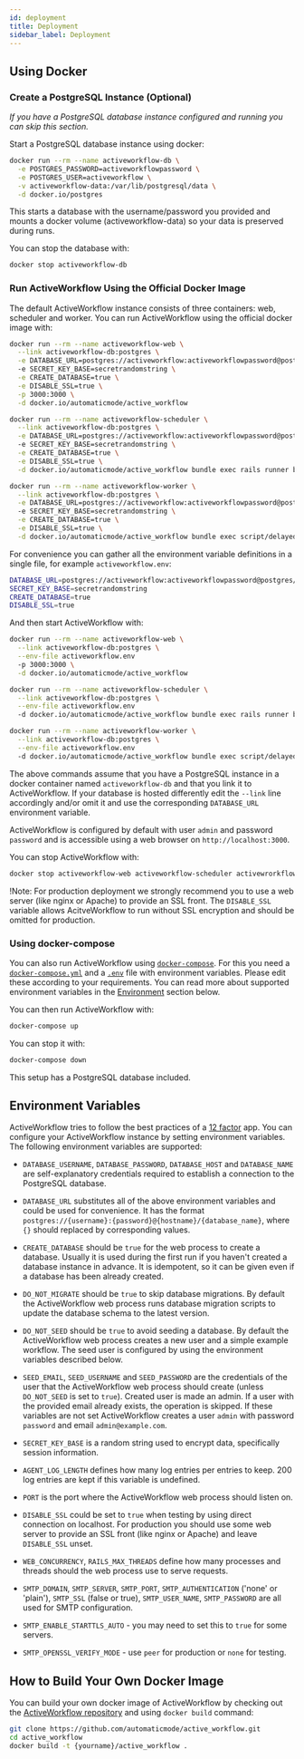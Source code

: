 ```yaml
---
id: deployment
title: Deployment
sidebar_label: Deployment
---
```


## Using Docker

### Create a PostgreSQL Instance (Optional)

*If you have a PostgreSQL database instance configured and running you can skip this section.*

Start a PostgreSQL database instance using docker:

```sh
docker run --rm --name activeworkflow-db \
  -e POSTGRES_PASSWORD=activeworkflowpassword \
  -e POSTGRES_USER=activeworkflow \
  -v activeworkflow-data:/var/lib/postgresql/data \
  -d docker.io/postgres
```

This starts a database with the username/password you provided and mounts a docker volume (activeworkflow-data) so your data is
preserved during runs.

You can stop the database with:

```sh
docker stop activeworkflow-db
```

### Run ActiveWorkflow Using the Official Docker Image

The default ActiveWorkflow instance consists of three containers: web, scheduler and worker.
You can run ActiveWorkflow using the official docker image with:

```sh
docker run --rm --name activeworkflow-web \
  --link activeworkflow-db:postgres \
  -e DATABASE_URL=postgres://activeworkflow:activeworkflowpassword@postgres/active_workflow
  -e SECRET_KEY_BASE=secretrandomstring \
  -e CREATE_DATABASE=true \
  -e DISABLE_SSL=true \
  -p 3000:3000 \
  -d docker.io/automaticmode/active_workflow

docker run --rm --name activeworkflow-scheduler \
  --link activeworkflow-db:postgres \
  -e DATABASE_URL=postgres://activeworkflow:activeworkflowpassword@postgres/active_workflow
  -e SECRET_KEY_BASE=secretrandomstring \
  -e CREATE_DATABASE=true \
  -e DISABLE_SSL=true \
  -d docker.io/automaticmode/active_workflow bundle exec rails runner bin/scheduler.rb

docker run --rm --name activeworkflow-worker \
  --link activeworkflow-db:postgres \
  -e DATABASE_URL=postgres://activeworkflow:activeworkflowpassword@postgres/active_workflow
  -e SECRET_KEY_BASE=secretrandomstring \
  -e CREATE_DATABASE=true \
  -e DISABLE_SSL=true \
  -d docker.io/automaticmode/active_workflow bundle exec script/delayed_job -n 2 run
```

For convenience you can gather all the environment variable definitions in a single file, for example `activeworkflow.env`:

```sh
DATABASE_URL=postgres://activeworkflow:activeworkflowpassword@postgres/active_workflow
SECRET_KEY_BASE=secretrandomstring
CREATE_DATABASE=true
DISABLE_SSL=true
```
And then start ActiveWorkflow with:

```sh
docker run --rm --name activeworkflow-web \
  --link activeworkflow-db:postgres \
  --env-file activeworkflow.env
  -p 3000:3000 \
  -d docker.io/automaticmode/active_workflow

docker run --rm --name activeworkflow-scheduler \
  --link activeworkflow-db:postgres \
  --env-file activeworkflow.env
  -d docker.io/automaticmode/active_workflow bundle exec rails runner bin/scheduler.rb

docker run --rm --name activeworkflow-worker \
  --link activeworkflow-db:postgres \
  --env-file activeworkflow.env
  -d docker.io/automaticmode/active_workflow bundle exec script/delayed_job -n 2 run
```

The above commands assume that you have a PostgreSQL instance in a docker container named `activeworkflow-db` and that you link it to ActiveWorkflow. If your database is hosted differently edit the `--link` line accordingly and/or omit it and use the corresponding `DATABASE_URL` environment variable.

ActiveWorkflow is configured by default with user `admin` and password `password` and is accessible using a web browser on `http://localhost:3000`.

You can stop ActiveWorkflow with:

```sh
docker stop activeworkflow-web activeworkflow-scheduler activewrorkflow-worker
```

!Note: For production deployment we strongly recommend you to use a web server (like nginx or Apache) to provide an SSL front. The `DISABLE_SSL` variable allows AcitveWorkflow to run without SSL encryption and should be omitted for production.

### Using docker-compose

You can also run ActiveWorkflow using
[`docker-compose`](https://docs.docker.com/compose/). For this you need a
[`docker-compose.yml`](https://github.com/automaticmode/active_workflow/blob/master/docker-compose.yml)
and a [`.env`](https://github.com/automaticmode/active_workflow/blob/master/.env) file with environment variables.
Please edit these according to your requirements. You can read more about supported environment variables in the [Environment](#environment) section below.

You can then run ActiveWorkflow with:

```sh
docker-compose up
```

You can stop it with:

```sh
docker-compose down
```

This setup has a PostgreSQL database included.

## Environment Variables

ActiveWorkflow tries to follow the best practices of a [12 factor](https://12factor.net/) app. You can configure your ActiveWorkflow instance by setting environment variables. The following environment variables are supported:

- `DATABASE_USERNAME`, `DATABASE_PASSWORD`, `DATABASE_HOST` and `DATABASE_NAME` are self-explanatory credentials required to establish a connection to the PostgreSQL database.

- `DATABASE_URL` substitutes all of the above environment variables and could be used for convenience. It has the format
  `postgres://{username}:{password}@{hostname}/{database_name}`, where `{}` should replaced by corresponding values.

- `CREATE_DATABASE` should be `true` for the web process to create a database. Usually it is used during the first run if you haven't created a database instance in advance. It is idempotent, so it can be given even if a database has been already created.

- `DO_NOT_MIGRATE` should be `true` to skip database migrations. By default the ActiveWorkflow web process runs database migration scripts to update the database schema to the latest version.

- `DO_NOT_SEED` should be `true` to avoid seeding a database. By default the ActiveWorkflow web process creates a new user and a simple example workflow. The seed user is configured by using the environment variables described below.

- `SEED_EMAIL`, `SEED_USERNAME` and `SEED_PASSWORD` are the credentials of the user that the ActiveWorkflow web process should create (unless `DO_NOT_SEED` is set to `true`). Created user is made an admin. If a user with the provided email already exists, the operation is skipped. If these variables are not set ActiveWorkflow creates a user `admin` with password `password` and email `admin@example.com`.

- `SECRET_KEY_BASE` is a random string used to encrypt data, specifically session information.

- `AGENT_LOG_LENGTH` defines how many log entries per entries to keep. 200 log entries are kept if this variable is undefined.

- `PORT` is the port where the ActiveWorkflow web process should listen on.

- `DISABLE_SSL` could be set to `true` when testing by using direct connection on localhost. For production you should use some web server to provide an SSL front (like nginx or Apache) and leave `DISABLE_SSL` unset.

- `WEB_CONCURRENCY`, `RAILS_MAX_THREADS` define how many processes and threads should the web process use to serve requests.

- `SMTP_DOMAIN`, `SMTP_SERVER`, `SMTP_PORT`, `SMTP_AUTHENTICATION` ('none' or 'plain'),
  `SMTP_SSL` (false or true), `SMTP_USER_NAME`, `SMTP_PASSWORD` are all used for SMTP configuration.

- `SMTP_ENABLE_STARTTLS_AUTO` - you may need to set this to `true` for some servers.

- `SMTP_OPENSSL_VERIFY_MODE` - use `peer` for production or `none` for testing.


## How to Build Your Own Docker Image

You can build your own docker image of ActiveWorkflow by checking out the
[ActiveWorkflow repository](https://github.com/automaticmode/active_workflow/)
and using `docker build` command:

```sh
git clone https://github.com/automaticmode/active_workflow.git
cd active_workflow
docker build -t {yourname}/active_workflow .
```
